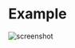 # Example

![screenshot](https://raw.githubusercontent.com/ubuntu-flutter-community/gtk_settings.dart/main/example/screenshot.png)
